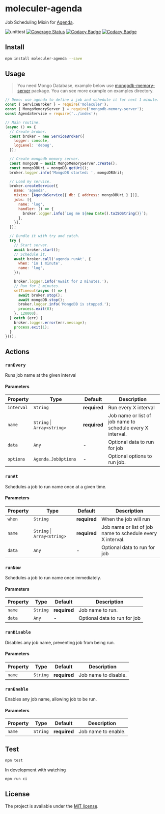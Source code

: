 # moleculer-agenda

Job Scheduling Mixin for [Agenda](https://www.npmjs.com/package/agenda).

![unittest](https://github.com/andreyunugro/moleculer-agenda/actions/workflows/unittest.yml/badge.svg)
[![Coverage Status](https://coveralls.io/repos/github/andreyunugro/moleculer-agenda/badge.svg?branch=main)](https://coveralls.io/github/andreyunugro/moleculer-agenda?branch=main)
[![Codacy Badge](https://app.codacy.com/project/badge/Coverage/9c7ab07463f94f2691cacecd42db8305)](https://www.codacy.com/gh/andreyunugro/moleculer-agenda/dashboard?utm_source=github.com&utm_medium=referral&utm_content=andreyunugro/moleculer-agenda&utm_campaign=Badge_Coverage)
[![Codacy Badge](https://app.codacy.com/project/badge/Grade/9c7ab07463f94f2691cacecd42db8305)](https://www.codacy.com/gh/andreyunugro/moleculer-agenda/dashboard?utm_source=github.com&amp;utm_medium=referral&amp;utm_content=andreyunugro/moleculer-agenda&amp;utm_campaign=Badge_Grade)

## Install

```sh
npm install moleculer-agenda --save
```

## Usage

> You need Mongo Database, example below use [mongodb-memory-server](https://github.com/nodkz/mongodb-memory-server) package. You can see more example on examples directory.

```js
// Demo: use agenda to define a job and schedule it for next 1 minute.
const { ServiceBroker } = require('moleculer');
const { MongoMemoryServer } = require('mongodb-memory-server');
const AgendaService = require('../index');

// Main routine.
(async () => {
  // Create broker.
  const broker = new ServiceBroker({
    logger: console,
    logLevel: 'debug',
  });

  // Create mongodb memory server.
  const mongoDB = await MongoMemoryServer.create();
  const mongoDBUri = mongoDB.getUri();
  broker.logger.info('MongoDB started: ', mongoDBUri);

  // Load my service.
  broker.createService({
    name: 'agenda',
    mixins: [AgendaService({ db: { address: mongoDBUri } })],
    jobs: [{
      name: 'log',
      handler: () => {
        broker.logger.info(`Log me ${new Date().toISOString()}`);
      },
    }],
  });

  // Bundle it with try and catch.
  try {
    // Start server.
    await broker.start();
    // Schedule it.
    await broker.call('agenda.runAt', { 
      when: 'in 1 minute',
      name: 'log',
    });

    broker.logger.info('Await for 2 minutes.');
    // Run for 2 minutes.
    setTimeout(async () => {
      await broker.stop();
      await mongoDB.stop();
      broker.logger.info('MongoDB is stopped.');
      process.exit(0);
    }, 120000);
  } catch (err) {
    broker.logger.error(err.message);
    process.exit(1);
  }
})();
```

## Actions

<!-- AUTO-CONTENT-START:ACTIONS -->

### `runEvery` 

Runs job name at the given interval

#### Parameters
| Property | Type | Default | Description |
| -------- | ---- | ------- | ----------- |
| `interval` | `String` | **required** | Run every X interval |
| `name` | `String` \| `Array<string>` | **required** | Job name or list of job name to schedule every X interval. |
| `data` | `Any` | - | Optional data to run for job |
| `options` | `Agenda.JobOptions` | - | Optional options to run job. |

### `runAt`

Schedules a job to run name once at a given time.

#### Parameters
| Property | Type | Default | Description |
| -------- | ---- | ------- | ----------- |
| `when` | `String` | **required** | When the job will run |
| `name` | `String` \| `Array<string>` | **required** | Job name or list of job name to schedule every X interval. |
| `data` | `Any` | - | Optional data to run for job |

### `runNow`

Schedules a job to run name once immediately.

#### Parameters
| Property | Type | Default | Description |
| -------- | ---- | ------- | ----------- |
| `name` | `String` | **required** | Job name to run. |
| `data` | `Any` | - | Optional data to run for job |

### `runDisable`

Disables any job name, preventing job from being run.

#### Parameters
| Property | Type | Default | Description |
| -------- | ---- | ------- | ----------- |
| `name` | `String` | **required** | Job name to disable. |

### `runEnable`

Enables any job name, allowing job to be run.

#### Parameters
| Property | Type | Default | Description |
| -------- | ---- | ------- | ----------- |
| `name` | `String` | **required** | Job name to enable. |

<!-- AUTO-CONTENT-END:ACTIONS -->

<!-- AUTO-CONTENT-TEMPLATE:ACTIONS
{{#each this}}
### `{{name}}` {{#each badges}}{{this}} {{/each}}
{{#since}}
_<sup>Since: {{this}}</sup>_
{{/since}}

{{description}}

#### Parameters
| Property | Type | Default | Description |
| -------- | ---- | ------- | ----------- |
{{#each params}}
| `{{name}}` | {{type}} | {{defaultValue}} | {{description}} |
{{/each}}
{{^params}}
*No input parameters.*
{{/params}}

{{/each}}
-->

## Test
```sh
npm test
```

In development with watching

```sh
npm run ci
```

## License
The project is available under the [MIT license](https://tldrlegal.com/license/mit-license).
